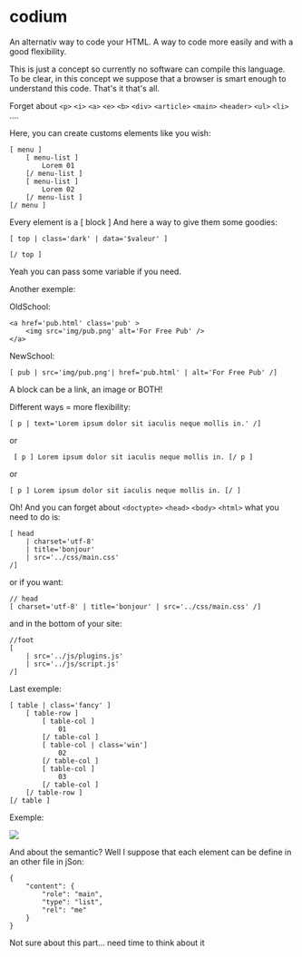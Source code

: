 codium
======
An alternativ way to code your HTML.
A way to code more easily and with a good flexibility.

This is just a concept so currently no software can compile this language.
To be clear, in this concept we suppose that a browser is smart enough to understand this code. That's it that's all.


Forget about `<p>` `<i>` `<a>` `<e>` `<b>` `<div>` `<article>` `<main>` `<header>` `<ul>` `<li>` ....


Here, you can create customs elements like you wish:

    [ menu ]  
        [ menu-list ]  
            Lorem 01  
        [/ menu-list ]  
        [ menu-list ]  
            Lorem 02  
        [/ menu-list ]  
    [/ menu ]  

Every element is a [ block ]
And here a way to give them some goodies:
     
    [ top | class='dark' | data='$valeur' ]
    
    [/ top ]
    
Yeah you can pass some variable if you need.

Another exemple:

OldSchool:

    <a href='pub.html' class='pub' >
    	<img src='img/pub.png' alt='For Free Pub' />
    </a>

NewSchool:

    [ pub | src='img/pub.png'| href='pub.html' | alt='For Free Pub' /]

A block can be a link, an image or BOTH!

Different ways = more flexibility:

    [ p | text='Lorem ipsum dolor sit iaculis neque mollis in.' /]
or   
     
     [ p ] Lorem ipsum dolor sit iaculis neque mollis in. [/ p ]

or

    [ p ] Lorem ipsum dolor sit iaculis neque mollis in. [/ ]

Oh! And you can forget about `<doctypte>` `<head>` `<body>` `<html>` 
what you need to do is:

    [ head
	    | charset='utf-8'
	    | title='bonjour'
	    | src='../css/main.css'
    /]

or if you want:

    // head
    [ charset='utf-8' | title='bonjour'	| src='../css/main.css' /]

and in the bottom of your site:

    //foot
    [
        | src='../js/plugins.js'
        | src='../js/script.js'
    /]

Last exemple:

    [ table | class='fancy' ]
        [ table-row ]
            [ table-col ]
                01
            [/ table-col ]
            [ table-col | class='win']
                02
            [/ table-col ]
            [ table-col ]
                03
            [/ table-col ]
        [/ table-row ]
    [/ table ]


Exemple: 

[<img src="http://i.imgur.com/HyrzFM8.png">](http://i.imgur.com/HyrzFM8.png)


And about the semantic?
Well I suppose that each element can be define in an other file in jSon:

    { 
        "content": {
            "role": "main",
            "type": "list",
            "rel": "me"
        }
    }

Not sure about this part... need time to think about it



    


